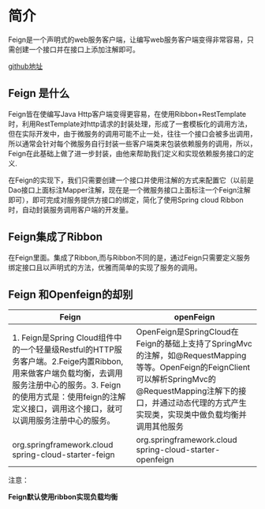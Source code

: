 # 简介

Feign是一个声明式的web服务客户端，让编写web服务客户端变得非常容易，只需创建一个接口并在接口上添加注解即可。



[github地址](https://github.com/spring-cloud/spring-cloud-openfeign)



## Feign 是什么

Feign皆在使编写Java Http客户端变得更容易，在使用Ribbon+RestTemplate时，利用RestTemplate对http请求的封装处理，形成了一套模板化的调用方法，但在实际开发中，由于微服务的调用可能不止一处，往往一个接口会被多出调用，所以通常会针对每个微服务自行封装一些客户端类来包装依赖服务的调用，所以，Feign在此基础上做了进一步封装，由他来帮助我们定义和实现依赖服务接口的定义.

在Feign的实现下，我们只需要创建一个接口并使用注解的方式来配置它（以前是Dao接口上面标注Mapper注解，现在是一个微服务接口上面标注一个Feign注解即可），即可完成对服务提供方接口的绑定，简化了使用Spring cloud Ribbon时，自动封装服务调用客户端的开发量。



## Feign集成了Ribbon

在Feign里面。集成了Ribbon,而与Ribbon不同的是，通过Feign只需要定义服务绑定接口且以声明式的方法，优雅而简单的实现了服务的调用。



## Feign 和Openfeign的却别

|Feign|openFeign|
|------|-----------|
|1. Feign是Spring Cloud组件中的一个轻量级Restful的HTTP服务客户端。2.Feige内置Ribbon,用来做客户端负载均衡，去调用服务注册中心的服务。3. Feign的使用方式是：使用feign的注解定义接口，调用这个接口，就可以调用服务注册中心的服务。|OpenFeign是SpringCloud在Feign的基础上支持了SpringMvc的注解，如@RequestMapping等等。OpenFeign的FeignClient可以解析SpringMvc的@RequestMapping注解下的接口，并通过动态代理的方式产生实现类，实现类中做负载均衡并调用其他服务|
|<dependency>     <groupId>org.springframework.cloud</groupId>     <artifactId>spring-cloud-starter-feign</artifactId> </dependency>|<dependency>     <groupId>org.springframework.cloud</groupId>     <artifactId>spring-cloud-starter-openfeign</artifactId> </dependency>|

注意：

**Feign默认使用ribbon实现负载均衡**